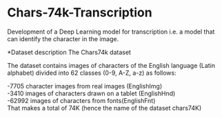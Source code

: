 # Chars-74k-Transcription
Development of a Deep Learning model for transcription i.e. a model that can identify the character in the image.

*Dataset description The Chars74k dataset 

The dataset contains images of characters of the English language (Latin alphabet) divided into 62 classes (0-9, A-Z, a-z) as follows:

-7705 character images from real images (EnglishImg)                                                                                                                    
-3410 images of characters drawn on a tablet (EnglishHnd)                                                                                                                 
-62992 images of characters from fonts(EnglishFnt)                                                                                                                                                                                                                                                                                             
That makes a total of 74K (hence the name of the dataset chars74K)
